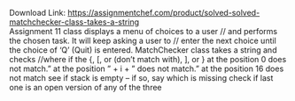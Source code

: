Download Link: https://assignmentchef.com/product/solved-solved-matchchecker-class-takes-a-string
<br>
Assignment 11 class displays a menu of choices to a user // and performs the chosen task. It will keep asking a user to // enter the next choice until the choice of ‘Q’ (Quit) is entered. MatchChecker class takes a string and checks //where if the {, [, or (don’t match with), ], or } at the position 0 does not match.” at the position ” + i + ” does not match.” at the position 16 does not match see if stack is empty – if so, say which is missing check if last one is an open version of any of the three